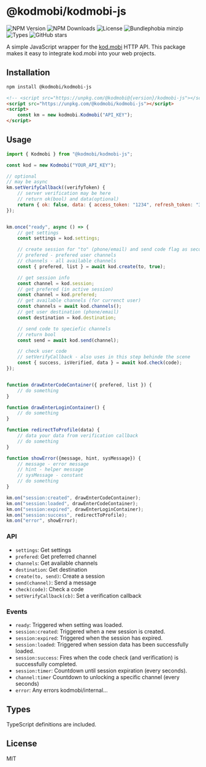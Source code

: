 # @kodmobi/kodmobi-js

![NPM Version](https://badgen.net/npm/v/@kodmobi/kodmobi-js) ![NPM Downloads](https://badgen.net/npm/dm/@kodmobi/kodmobi-js) ![License](https://badgen.net/npm/license/@kodmobi/kodmobi-js) ![Bundlephobia minzip](https://badgen.net/bundlephobia/minzip/@kodmobi/kodmobi-js) ![Types](https://badgen.net/npm/types/@kodmobi/kodmobi-js) ![GitHub stars](https://badgen.net/github/stars/asexsela/kodmobi-js)

A simple JavaScript wrapper for the [kod.mobi](https://kod.mobi) HTTP API.
This package makes it easy to integrate kod.mobi into your web projects.

## Installation

```bash
npm install @kodmobi/kodmobi-js
```

```html
<!-- <script src="https://unpkg.com/@kodmobi@{version}/kodmobi-js"></script> -->
<script src="https://unpkg.com/@kodmobi/kodmobi-js"></script>
<script>
	const km = new kodmobi.Kodmobi("API_KEY");
</script>
```

## Usage

```js
import { Kodmobi } from "@kodmobi/kodmobi-js";

const kod = new Kodmobi("YOUR_API_KEY");

// optional
// may be async
km.setVerifyCallback((verifyToken) {
	// server verification may be here
	// return ok(bool) and data(optional)
	return { ok: false, data: { access_token: "1234", refresh_token: "3345" } };
});


km.once("ready", async () => {
	// get settings
	const settings = kod.settings;

	// create session for "to" (phone/email) and send code flag as second parameter
	// prefered - prefered user channels
	// channels - all available channels
	const { prefered, list } = await kod.create(to, true);

	// get session info
	const channel = kod.session;
	// get prefered (in active session)
	const channel = kod.prefered;
	// get available channels (for currenct user)
	const channels = await kod.channels();
	// get user destination (phone/email)
	const destination = kod.destination;

	// send code to speciefic channels
	// return bool
	const send = await kod.send(channel);

	// check user code
	// setVerifyCallback - also uses in this step behinde the scene
	const { success, isVerified, data } = await kod.check(code);
});


function drawEnterCodeContainer({ prefered, list }) {
	// do something
}

function drawEnterLoginContainer() {
	// do something
}

function redirectToProfile(data) {
	// data your data from verification callback
	// do something
}

function showError({message, hint, sysMessage}) {
	// message - error message
	// hint - helper message
	// sysMessage - constant
	// do something
}

km.on("session:created", drawEnterCodeContainer);
km.on("session:loaded", drawEnterCodeContainer);
km.on("session:expired", drawEnterLoginContainer);
km.on("session:success", redirectToProfile);
km.on("error", showError);

```

### API

- `settings`: Get settings
- `prefered`: Get preferred channel
- `channels`: Get available channels
- `destination`: Get destination
- `create(to, send)`: Create a session
- `send(channel)`: Send a message
- `check(code)`: Check a code
- `setVerifyCallback(cb)`: Set a verification callback

### Events

- `ready`: Triggered when setting was loaded.
- `session:created`: Triggered when a new session is created.
- `session:expired`: Triggered when the session has expired.
- `session:loaded`: Triggered when session data has been successfully loaded.
- `session:success`: Fires when the code check (and verification) is successfully completed.
- `session:timer`: Countdown until session expiration (every seconds).
- `channel:timer` Countdown to unlocking a specific channel (every seconds)
- `error`: Any errors kodmobi/internal...

## Types

TypeScript definitions are included.

## License

MIT
